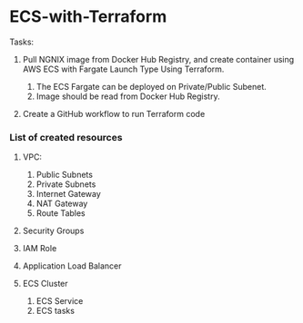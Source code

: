 # ECS-with-Terraform

Tasks:

1. Pull NGNIX image from Docker Hub Registry, and create container using AWS ECS with Fargate Launch Type Using Terraform.
    1. The ECS Fargate can be deployed on Private/Public Subenet.
    2. Image should be read from Docker Hub Registry.

2. Create a GitHub workflow to run Terraform code

### List of created resources

1. VPC:
   1. Public Subnets
   2. Private Subnets
   3. Internet Gateway
   4. NAT Gateway
   5. Route Tables

2. Security Groups
3. IAM Role
4. Application Load Balancer
5. ECS Cluster
   1. ECS Service
   2. ECS tasks
